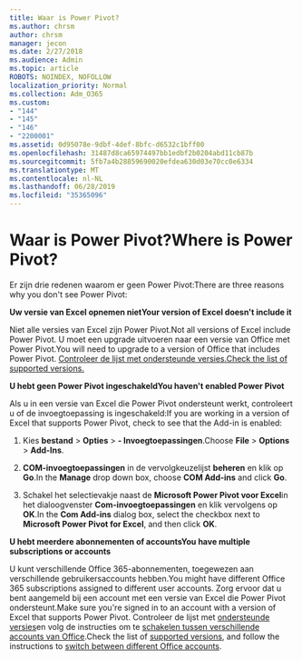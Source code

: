 ```yaml
---
title: Waar is Power Pivot?
ms.author: chrsm
author: chrsm
manager: jecon
ms.date: 2/27/2018
ms.audience: Admin
ms.topic: article
ROBOTS: NOINDEX, NOFOLLOW
localization_priority: Normal
ms.collection: Adm_O365
ms.custom:
- "144"
- "145"
- "146"
- "2200001"
ms.assetid: 0d95078e-9dbf-4def-8bfc-d6532c1bff00
ms.openlocfilehash: 31487d8ca65974497bb1edbf2b0204abd11cb87b
ms.sourcegitcommit: 5fb7a4b28859690020efdea630d03e70cc0e6334
ms.translationtype: MT
ms.contentlocale: nl-NL
ms.lasthandoff: 06/28/2019
ms.locfileid: "35365096"
---
```

# <a name="where-is-power-pivot"></a><span data-ttu-id="7fa36-102">Waar is Power Pivot?</span><span class="sxs-lookup"><span data-stu-id="7fa36-102">Where is Power Pivot?</span></span>

<span data-ttu-id="7fa36-103">Er zijn drie redenen waarom er geen Power Pivot:</span><span class="sxs-lookup"><span data-stu-id="7fa36-103">There are three reasons why you don't see Power Pivot:</span></span>
  
<span data-ttu-id="7fa36-104">**Uw versie van Excel opnemen niet**</span><span class="sxs-lookup"><span data-stu-id="7fa36-104">**Your version of Excel doesn't include it**</span></span>
  
<span data-ttu-id="7fa36-105">Niet alle versies van Excel zijn Power Pivot.</span><span class="sxs-lookup"><span data-stu-id="7fa36-105">Not all versions of Excel include Power Pivot.</span></span> <span data-ttu-id="7fa36-106">U moet een upgrade uitvoeren naar een versie van Office met Power Pivot.</span><span class="sxs-lookup"><span data-stu-id="7fa36-106">You will need to upgrade to a version of Office that includes Power Pivot.</span></span> [<span data-ttu-id="7fa36-107">Controleer de lijst met ondersteunde versies.</span><span class="sxs-lookup"><span data-stu-id="7fa36-107">Check the list of supported versions.</span></span>](https://support.office.com/article/aa64e217-4b6e-410b-8337-20b87e1c2a4b.aspx)
  
<span data-ttu-id="7fa36-108">**U hebt geen Power Pivot ingeschakeld**</span><span class="sxs-lookup"><span data-stu-id="7fa36-108">**You haven't enabled Power Pivot**</span></span>
  
<span data-ttu-id="7fa36-109">Als u in een versie van Excel die Power Pivot ondersteunt werkt, controleert u of de invoegtoepassing is ingeschakeld:</span><span class="sxs-lookup"><span data-stu-id="7fa36-109">If you are working in a version of Excel that supports Power Pivot, check to see that the Add-in is enabled:</span></span>
  
1. <span data-ttu-id="7fa36-110">Kies **bestand** \> **Opties** \> **- Invoegtoepassingen**.</span><span class="sxs-lookup"><span data-stu-id="7fa36-110">Choose **File** \> **Options** \> **Add-Ins**.</span></span>

2. <span data-ttu-id="7fa36-111">**COM-invoegtoepassingen** in de vervolgkeuzelijst **beheren** en klik op **Go**.</span><span class="sxs-lookup"><span data-stu-id="7fa36-111">In the **Manage** drop down box, choose **COM Add-ins** and click **Go**.</span></span>

3. <span data-ttu-id="7fa36-112">Schakel het selectievakje naast de **Microsoft Power Pivot voor Excel**in het dialoogvenster **Com-invoegtoepassingen** en klik vervolgens op **OK**.</span><span class="sxs-lookup"><span data-stu-id="7fa36-112">In the **Com Add-ins** dialog box, select the checkbox next to **Microsoft Power Pivot for Excel**, and then click **OK**.</span></span>

<span data-ttu-id="7fa36-113">**U hebt meerdere abonnementen of accounts**</span><span class="sxs-lookup"><span data-stu-id="7fa36-113">**You have multiple subscriptions or accounts**</span></span>
  
<span data-ttu-id="7fa36-114">U kunt verschillende Office 365-abonnementen, toegewezen aan verschillende gebruikersaccounts hebben.</span><span class="sxs-lookup"><span data-stu-id="7fa36-114">You might have different Office 365 subscriptions assigned to different user accounts.</span></span> <span data-ttu-id="7fa36-115">Zorg ervoor dat u bent aangemeld bij een account met een versie van Excel die Power Pivot ondersteunt.</span><span class="sxs-lookup"><span data-stu-id="7fa36-115">Make sure you're signed in to an account with a version of Excel that supports Power Pivot.</span></span> <span data-ttu-id="7fa36-116">Controleer de lijst met [ondersteunde versies](https://support.office.com/article/aa64e217-4b6e-410b-8337-20b87e1c2a4b.aspx)en volg de instructies om te [schakelen tussen verschillende accounts van Office](https://support.office.com/article/b9582171-fd1f-4284-9846-bdd72bb28426.aspx#BKMK_WebSwitchAccounts).</span><span class="sxs-lookup"><span data-stu-id="7fa36-116">Check the list of [supported versions](https://support.office.com/article/aa64e217-4b6e-410b-8337-20b87e1c2a4b.aspx), and follow the instructions to [switch between different Office accounts](https://support.office.com/article/b9582171-fd1f-4284-9846-bdd72bb28426.aspx#BKMK_WebSwitchAccounts).</span></span>
